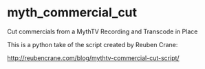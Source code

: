 myth_commercial_cut
===================

Cut commercials from a MythTV Recording and Transcode in Place

This is a python take of the script created by Reuben Crane:

http://reubencrane.com/blog/mythtv-commercial-cut-script/

